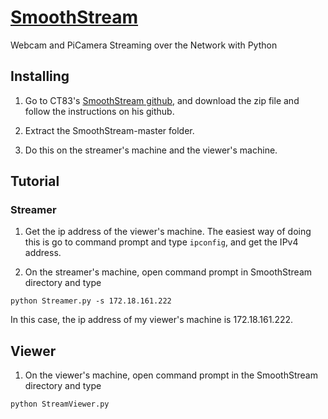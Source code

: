 # [SmoothStream](https://github.com/CT83/SmoothStream)
Webcam and PiCamera Streaming over the Network with Python

## Installing
1. Go to CT83's [SmoothStream github](https://github.com/CT83/SmoothStream), and download the zip file and follow the instructions on his github.

2. Extract the SmoothStream-master folder.

3. Do this on the streamer's machine and the viewer's machine.

## Tutorial

### Streamer

1. Get the ip address of the viewer's machine. The easiest way of doing this is go to command prompt and type `ipconfig`, and get the IPv4 address.

2. On the streamer's machine, open command prompt in SmoothStream directory and type 
```
python Streamer.py -s 172.18.161.222
```

In this case, the ip address of my viewer's machine is 172.18.161.222.

## Viewer

1. On the viewer's machine, open command prompt in the  SmoothStream directory and type 
```
python StreamViewer.py
```

